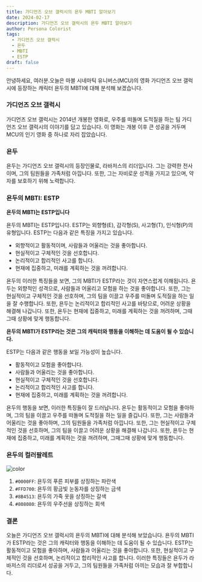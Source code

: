 ```yaml
---
title: 가디언즈 오브 갤럭시의 욘두 MBTI 알아보기
date: 2024-02-17
description: 가디언즈 오브 갤럭시의 욘두 MBTI 알아보기
author: Persona Colorist
tags:
  - 가디언즈 오브 갤럭시
  - 욘두
  - MBTI
  - ESTP
draft: false
---
```

안녕하세요, 여러분.오늘은 마블 시네마틱 유니버스(MCU)의 영화 가디언즈 오브 갤럭시에 등장하는 캐릭터 욘두의 MBTI에 대해 분석해 보겠습니다.

### 가디언즈 오브 갤럭시
가디언즈 오브 갤럭시는 2014년 개봉한 영화로, 우주를 떠돌며 도적질을 하는 팀 가디언즈 오브 갤럭시의 이야기를 담고 있습니다. 이 영화는 개봉 이후 큰 성공을 거두며 MCU의 인기 영화 중 하나로 자리 잡았습니다.

### 욘두
욘두는 가디언즈 오브 갤럭시의 등장인물로, 라바저스의 리더입니다. 그는 강력한 전사이며, 그의 팀원들을 가족처럼 아낍니다. 또한, 그는 자비로운 성격을 가지고 있으며, 약자를 보호하기 위해 노력합니다.

### 욘두의 MBTI: ESTP
**욘두의 MBTI는 ESTP입니다**

욘두의 MBTI는 ESTP입니다. ESTP는 외향형(E), 감각형(S), 사고형(T), 인식형(P)의 유형입니다. ESTP는 다음과 같은 특징을 가지고 있습니다.

* 외향적이고 활동적이며, 사람들과 어울리는 것을 좋아합니다.
* 현실적이고 구체적인 것을 선호합니다.
* 논리적이고 합리적인 사고를 합니다.
* 현재에 집중하고, 미래를 계획하는 것을 꺼려합니다.

욘두의 이러한 특징들을 보면, 그의 MBTI가 ESTP라는 것이 자연스럽게 이해됩니다. 욘두는 외향적인 성격으로, 사람들과 어울리고 모험을 하는 것을 좋아합니다. 또한, 그는 현실적이고 구체적인 것을 선호하며, 그의 팀을 이끌고 우주를 떠돌며 도적질을 하는 일을 잘 수행합니다. 또한, 욘두는 논리적이고 합리적인 사고를 바탕으로, 어려운 상황을 해결해 나갑니다. 또한, 욘두는 현재에 집중하고, 미래를 계획하는 것을 꺼려하며, 그때그때 상황에 맞게 행동합니다.

**욘두의 MBTI가 ESTP라는 것은 그의 캐릭터와 행동을 이해하는 데 도움이 될 수 있습니다.**

ESTP는 다음과 같은 행동을 보일 가능성이 높습니다.

* 활동적이고 모험을 좋아합니다.
* 사람들과 어울리는 것을 좋아합니다.
* 현실적이고 구체적인 것을 선호합니다.
* 논리적이고 합리적인 사고를 합니다.
* 현재에 집중하고, 미래를 계획하는 것을 꺼려합니다.

욘두의 행동을 보면, 이러한 특징들이 잘 드러납니다. 욘두는 활동적이고 모험을 좋아하며, 그의 팀을 이끌고 우주를 떠돌며 도적질을 하는 일을 즐깁니다. 또한, 그는 사람들과 어울리는 것을 좋아하며, 그의 팀원들을 가족처럼 아낍니다. 또한, 그는 현실적이고 구체적인 것을 선호하며, 그의 팀을 이끌고 어려운 상황을 해결해 나갑니다. 또한, 욘두는 현재에 집중하고, 미래를 계획하는 것을 꺼려하며, 그때그때 상황에 맞게 행동합니다.

### 욘두의 컬러팔레트

![color](https://i.imgur.com/QpZFuuv.png#center)


1. `#0000FF`: 욘두의 푸른 피부를 상징하는 파란색
2. `#FFD700`: 욘두의 황금빛 눈동자를 상징하는 금색
3. `#8B4513`: 욘두의 가죽 옷을 상징하는 갈색
4. `#808080`: 욘두의 우주선을 상징하는 회색

### 결론
오늘은 가디언즈 오브 갤럭시의 욘두의 MBTI에 대해 분석해 보았습니다. 욘두의 MBTI가 ESTP라는 것은 그의 캐릭터와 행동을 이해하는 데 도움이 될 수 있습니다. ESTP는 활동적이고 모험을 좋아하며, 사람들과 어울리는 것을 좋아합니다. 또한, 현실적이고 구체적인 것을 선호하며, 논리적이고 합리적인 사고를 합니다. 이러한 특징들은 욘두가 라바저스의 리더로서 성공을 거두고, 그의 팀원들을 가족처럼 아끼는 모습과 잘 부합합니다.


